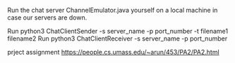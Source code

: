 Run the chat server ChannelEmulator.java yourself on a local machine in case our servers are down.

Run python3 ChatClientSender -s server_name -p port_number -t filename1 filename2
Run python3 ChatClientReceiver -s server_name -p port_number 

prject assignment https://people.cs.umass.edu/~arun/453/PA2/PA2.html